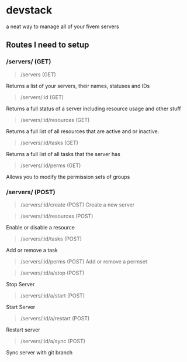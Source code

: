 # devstack
a neat way to manage all of your fivem servers

## Routes I need to setup

### /servers/ (GET)

> /servers (GET)

Returns a list of your servers, their names, statuses and IDs
> /servers/:id (GET)

Returns a full status of a server including resource usage and other stuff
> /servers/:id/resources (GET)

Returns a full list of all resources that are active and or inactive.
> /servers/:id/tasks (GET)

Returns a full list of all tasks that the server has
> /servers/:id/perms (GET)

Allows you to modify the permission sets of groups

### /servers/ (POST)

> /servers/:id/create (POST)
Create a new server

> /servers/:id/resources (POST)

Enable or disable a resource
> /servers/:id/tasks (POST)

Add or remove a task
> /servers/:id/perms (POST)
Add or remove a permset

> /servers/:id/a/stop (POST)

Stop Server
> /servers/:id/a/start (POST)

Start Server
> /servers/:id/a/restart (POST)

Restart server
> /servers/:id/a/sync (POST)

Sync server with git branch
